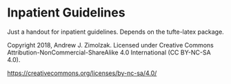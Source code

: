 Inpatient Guidelines
========

Just a handout for inpatient guidelines. Depends on the tufte-latex
package.

Copyright 2018, Andrew J. Zimolzak. Licensed under Creative Commons
Attribution-NonCommercial-ShareAlike 4.0 International (CC BY-NC-SA
4.0).

https://creativecommons.org/licenses/by-nc-sa/4.0/
